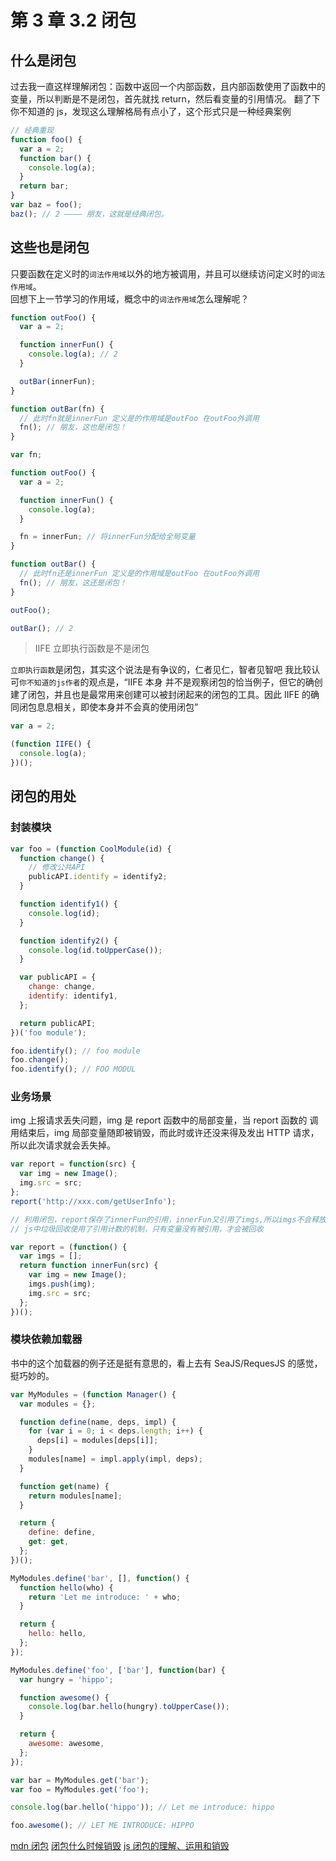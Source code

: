 # 第 3 章 3.2 闭包

## 什么是闭包

过去我一直这样理解闭包：函数中返回一个内部函数，且内部函数使用了函数中的变量，所以判断是不是闭包，首先就找 return，然后看变量的引用情况。
翻了下你不知道的 js，发现这么理解格局有点小了，这个形式只是一种经典案例

```js
// 经典重现
function foo() {
  var a = 2;
  function bar() {
    console.log(a);
  }
  return bar;
}
var baz = foo();
baz(); // 2 ———— 朋友，这就是经典闭包。
```

## 这些也是闭包

只要函数在定义时的`词法作用域`以外的地方被调用，并且可以继续访问定义时的`词法作用域`。  
回想下上一节学习的作用域，概念中的`词法作用域`怎么理解呢？

```js
function outFoo() {
  var a = 2;

  function innerFun() {
    console.log(a); // 2
  }

  outBar(innerFun);
}

function outBar(fn) {
  // 此时fn就是innerFun 定义是的作用域是outFoo 在outFoo外调用
  fn(); // 朋友，这也是闭包！
}
```

```js
var fn;

function outFoo() {
  var a = 2;

  function innerFun() {
    console.log(a);
  }

  fn = innerFun; // 将innerFun分配给全局变量
}

function outBar() {
  // 此时fn还是innerFun 定义是的作用域是outFoo 在outFoo外调用
  fn(); // 朋友，这还是闭包！
}

outFoo();

outBar(); // 2
```

> IIFE 立即执行函数是不是闭包

`立即执行函数`是闭包，其实这个说法是有争议的，仁者见仁，智者见智吧
我比较认可`你不知道的js作者`的观点是，“IIFE 本身 并不是观察闭包的恰当例子，但它的确创建了闭包，并且也是最常用来创建可以被封闭起来的闭包的工具。因此 IIFE 的确同闭包息息相关，即使本身并不会真的使用闭包”

```js
var a = 2;

(function IIFE() {
  console.log(a);
})();
```

## 闭包的用处

### 封装模块

```js
var foo = (function CoolModule(id) {
  function change() {
    // 修改公共API
    publicAPI.identify = identify2;
  }

  function identify1() {
    console.log(id);
  }

  function identify2() {
    console.log(id.toUpperCase());
  }

  var publicAPI = {
    change: change,
    identify: identify1,
  };

  return publicAPI;
})('foo module');

foo.identify(); // foo module
foo.change();
foo.identify(); // FOO MODUL
```

### 业务场景

img 上报请求丢失问题，img 是 report 函数中的局部变量，当 report 函数的
调用结束后，img 局部变量随即被销毁，而此时或许还没来得及发出 HTTP 请求，所以此次请求就会丢失掉。

```js
var report = function(src) {
  var img = new Image();
  img.src = src;
};
report('http://xxx.com/getUserInfo');

// 利用闭包，report保存了innerFun的引用，innerFun又引用了imgs,所以imgs不会释放，除非指定report = null; 释放innerFun的引用，才会在下一次垃圾回收中清除
// js中垃圾回收使用了引用计数的机制，只有变量没有被引用，才会被回收

var report = (function() {
  var imgs = [];
  return function innerFun(src) {
    var img = new Image();
    imgs.push(img);
    img.src = src;
  };
})();
```

### 模块依赖加载器

书中的这个加载器的例子还是挺有意思的，看上去有 SeaJS/RequesJS 的感觉，挺巧妙的。

```js
var MyModules = (function Manager() {
  var modules = {};

  function define(name, deps, impl) {
    for (var i = 0; i < deps.length; i++) {
      deps[i] = modules[deps[i]];
    }
    modules[name] = impl.apply(impl, deps);
  }

  function get(name) {
    return modules[name];
  }

  return {
    define: define,
    get: get,
  };
})();
```

```js
MyModules.define('bar', [], function() {
  function hello(who) {
    return 'Let me introduce: ' + who;
  }

  return {
    hello: hello,
  };
});

MyModules.define('foo', ['bar'], function(bar) {
  var hungry = 'hippo';

  function awesome() {
    console.log(bar.hello(hungry).toUpperCase());
  }

  return {
    awesome: awesome,
  };
});

var bar = MyModules.get('bar');
var foo = MyModules.get('foo');

console.log(bar.hello('hippo')); // Let me introduce: hippo

foo.awesome(); // LET ME INTRODUCE: HIPPO
```

[mdn 闭包](https://developer.mozilla.org/zh-CN/docs/Web/JavaScript/Closures)
[闭包什么时候销毁](https://segmentfault.com/q/1010000016554258/a-1020000016557945)
[js 闭包的理解、运用和销毁](https://blog.csdn.net/li459559937/article/details/115230757)
